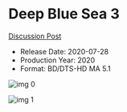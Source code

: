 # Deep Blue Sea 3

[Discussion Post](https://www.avsforum.com/threads/bass-eq-for-filtered-movies.2995212/post-60016733)

* Release Date: 2020-07-28
* Production Year: 2020
* Format: BD/DTS-HD MA 5.1

![img 0](https://i.imgur.com/eID1HaX.jpg)

![img 1](https://i.imgur.com/IlFuGy0.png)

